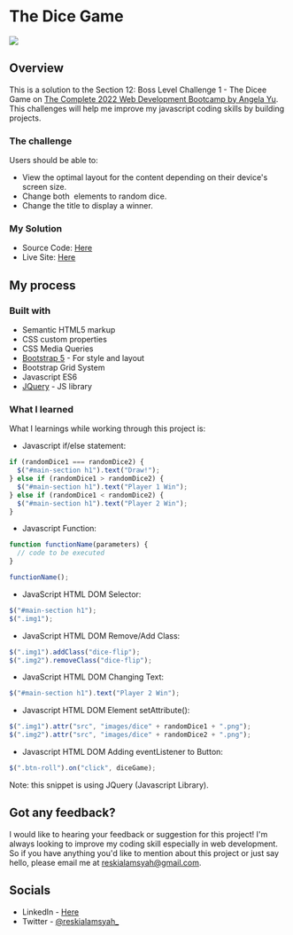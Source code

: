 # The Dice Game

![](https://media1.giphy.com/media/Qb3VOnPIFW7Vc0LnyH/giphy.gif)

## Overview

This is a solution to the Section 12: Boss Level Challenge 1 - The Dicee Game on [The Complete 2022 Web Development Bootcamp by Angela Yu](https://www.udemy.com/course/the-complete-web-development-bootcamp/). This challenges will help me improve my javascript coding skills by building projects.

### The challenge

Users should be able to:

- View the optimal layout for the content depending on their device's screen size.
- Change both <img> elements to random dice.
- Change the title to display a winner.

### My Solution

- Source Code: [Here](https://github.com/Chillie15/dice-game)
- Live Site: [Here](https://chillie15.github.io/dice-game/)

## My process

### Built with

- Semantic HTML5 markup
- CSS custom properties
- CSS Media Queries
- [Bootstrap 5](https://getbootstrap.com/) - For style and layout
- Bootstrap Grid System
- Javascript ES6
- [JQuery](https://jquery.com/) - JS library

### What I learned

What I learnings while working through this project is:

- Javascript if/else statement:

```js
if (randomDice1 === randomDice2) {
  $("#main-section h1").text("Draw!");
} else if (randomDice1 > randomDice2) {
  $("#main-section h1").text("Player 1 Win");
} else if (randomDice1 < randomDice2) {
  $("#main-section h1").text("Player 2 Win");
}
```

- Javascript Function:

```js
function functionName(parameters) {
  // code to be executed
}

functionName();
```

- JavaScript HTML DOM Selector:

```js
$("#main-section h1");
$(".img1");
```

- JavaScript HTML DOM Remove/Add Class:

```js
$(".img1").addClass("dice-flip");
$(".img2").removeClass("dice-flip");
```

- JavaScript HTML DOM Changing Text:

```js
$("#main-section h1").text("Player 2 Win");
```

- Javascript HTML DOM Element setAttribute():

```js
$(".img1").attr("src", "images/dice" + randomDice1 + ".png");
$(".img2").attr("src", "images/dice" + randomDice2 + ".png");
```

- Javascript HTML DOM Adding eventListener to Button:

```js
$(".btn-roll").on("click", diceGame);
```

Note: this snippet is using JQuery (Javascript Library).

## Got any feedback?

I would like to hearing your feedback or suggestion for this project! I'm always looking to improve my coding skill especially in web development. So if you have anything you'd like to mention about this project or just say hello, please email me at [reskialamsyah@gmail.com](mailto:reskialamsyah@gmail.com?subject=Feedback%20-%20The%20Dice%20Game%20Project).

## Socials

- LinkedIn - [Here](https://www.linkedin.com/in/resky-alamsyah-656652212/)
- Twitter - [@reskialamsyah\_](https://twitter.com/reskialamsyah_)
